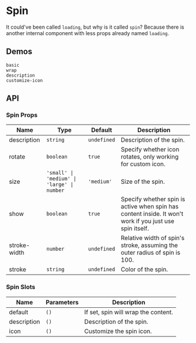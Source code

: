 # Spin

It could've been called `loading`, but why is it called `spin`? Because there is another internal component with less props already named `loading`.

## Demos

```demo
basic
wrap
description
customize-icon
```

## API

### Spin Props

| Name | Type | Default | Description |
| --- | --- | --- | --- |
| description | `string` | `undefined` | Description of the spin. |
| rotate | `boolean` | `true` | Specify whether icon rotates, only working for custom icon. |
| size | `'small' \| 'medium' \| 'large' \| number` | `'medium'` | Size of the spin. |
| show | `boolean` | `true` | Specify whether spin is active when spin has content inside. It won't work if you just use spin itself. |
| stroke-width | `number` | `undefined` | Relative width of spin's stroke, assuming the outer radius of spin is 100. |
| stroke | `string` | `undefined` | Color of the spin. |

### Spin Slots

| Name        | Parameters | Description                         |
| ----------- | ---------- | ----------------------------------- |
| default     | `()`       | If set, spin will wrap the content. |
| description | `()`       | Description of the spin.            |
| icon        | `()`       | Customize the spin icon.            |
